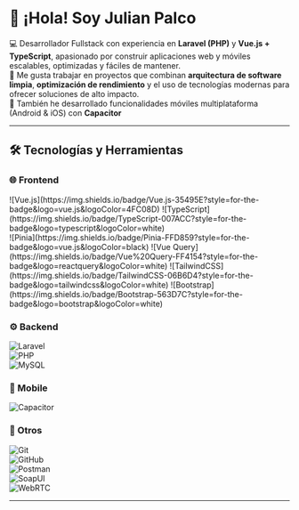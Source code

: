 # 👋 ¡Hola! Soy Julian Palco

💻 Desarrollador Fullstack con experiencia en **Laravel (PHP)** y **Vue.js + TypeScript**, apasionado por construir aplicaciones web y móviles escalables, optimizadas y fáciles de mantener.  
🚀 Me gusta trabajar en proyectos que combinan **arquitectura de software limpia**, **optimización de rendimiento** y el uso de tecnologías modernas para ofrecer soluciones de alto impacto.  
📱 También he desarrollado funcionalidades móviles multiplataforma (Android & iOS) con **Capacitor**

---

## 🛠️ Tecnologías y Herramientas  

### 🌐 Frontend  
<div>
<span>
  ![Vue.js](https://img.shields.io/badge/Vue.js-35495E?style=for-the-badge&logo=vue.js&logoColor=4FC08D)  
</span>
<span>
![TypeScript](https://img.shields.io/badge/TypeScript-007ACC?style=for-the-badge&logo=typescript&logoColor=white)  
</span>
  
</div>
![Pinia](https://img.shields.io/badge/Pinia-FFD859?style=for-the-badge&logo=vue.js&logoColor=black)  
![Vue Query](https://img.shields.io/badge/Vue%20Query-FF4154?style=for-the-badge&logo=reactquery&logoColor=white)  
![TailwindCSS](https://img.shields.io/badge/TailwindCSS-06B6D4?style=for-the-badge&logo=tailwindcss&logoColor=white)  
![Bootstrap](https://img.shields.io/badge/Bootstrap-563D7C?style=for-the-badge&logo=bootstrap&logoColor=white)  

### ⚙️ Backend  
![Laravel](https://img.shields.io/badge/Laravel-FF2D20?style=for-the-badge&logo=laravel&logoColor=white)  
![PHP](https://img.shields.io/badge/PHP-777BB4?style=for-the-badge&logo=php&logoColor=white)  
![MySQL](https://img.shields.io/badge/MySQL-4479A1?style=for-the-badge&logo=mysql&logoColor=white)  

### 📱 Mobile  
![Capacitor](https://img.shields.io/badge/Capacitor-119EFF?style=for-the-badge&logo=capacitor&logoColor=white)  

### 🔧 Otros  
![Git](https://img.shields.io/badge/Git-F05032?style=for-the-badge&logo=git&logoColor=white)  
![GitHub](https://img.shields.io/badge/GitHub-181717?style=for-the-badge&logo=github&logoColor=white)  
![Postman](https://img.shields.io/badge/Postman-FF6C37?style=for-the-badge&logo=postman&logoColor=white)  
![SoapUI](https://img.shields.io/badge/SoapUI-6CB33F?style=for-the-badge&logo=soapui&logoColor=white)  
![WebRTC](https://img.shields.io/badge/WebRTC-333333?style=for-the-badge&logo=webrtc&logoColor=white)  

---
